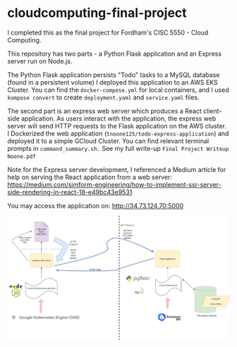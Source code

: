 # cloudcomputing-final-project
I completed this as the final project for Fordham's CISC 5550 - Cloud Computing.

This repository has two parts - a Python Flask application and an Express server run on Node.js.

The Python Flask application persists "Todo" tasks to a MySQL database (found in a persistent volume)
I deployed this application to an AWS EKS Cluster. You can find the `docker-compose.yml` for local containers, and I used `kompose convert` to create `deployment.yaml` and `service.yaml` files.

The second part is an express web server which produces a React client-side application. As users interact with the application, the express web server will send HTTP requests to the Flask application on the AWS cluster.
I Dockerized the web application (`tnoone125/todo-express-application`) and deployed it to a simple GCloud Cluster. You can find relevant terminal prompts in `command_summary.sh.` See my full write-up `Final Project Writeup Noone.pdf`

Note for the Express server development, I referenced a Medium article for help on serving the React application from a web server: https://medium.com/simform-engineering/how-to-implement-ssr-server-side-rendering-in-react-18-e49bc43e9531

You may access the application on: http://34.73.124.70:5000

![architecture diagram](./finalprojectdiagram.jpg)